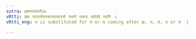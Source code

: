 ```yaml
---
sutra: झषस्तथोर्धोऽधः
vRtti: झष उत्तरयोस्तकारथकारयो स्थाने धकार आदेशो भवति ॥
vRtti_eng: ध is substituted for त or थ coming after झ, भ, घ, ढ or थ  (_jhash_), but not after the root धा (दध) ॥

---
```

